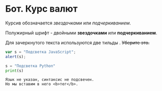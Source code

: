 # Бот. Курс валют

Курсив обозначается *звездочками* или _подчеркиванием_.

Полужирный шрифт - двойными **звездочками** или __подчеркиванием__.

Для зачеркнутого текста используются две тильды . ~~Уберите это.~~

```javascript
var s = "Подсветка JavaScript";
alert(s);
```
 
```python
s = "Подсветка Python"
print(s)
```
 
```
Язык не указан, синтаксис не подсвечен.
Но мы вставим в него <b>тег</b>.
```